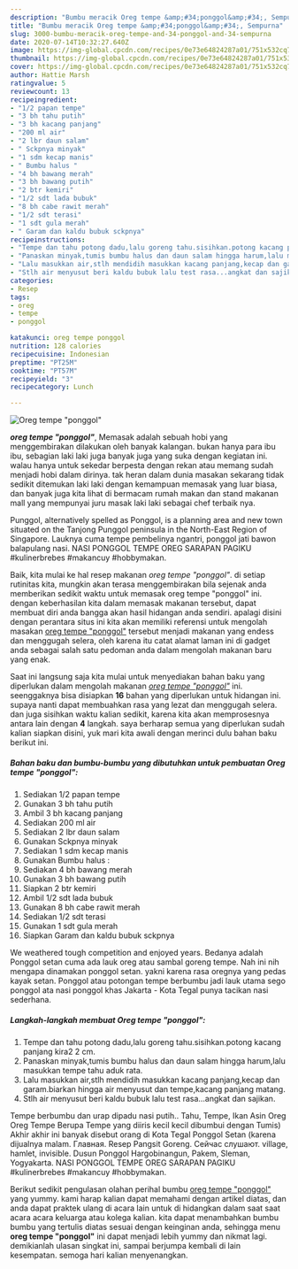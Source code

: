 ```yaml
---
description: "Bumbu meracik Oreg tempe &amp;#34;ponggol&amp;#34;, Sempurna"
title: "Bumbu meracik Oreg tempe &amp;#34;ponggol&amp;#34;, Sempurna"
slug: 3000-bumbu-meracik-oreg-tempe-and-34-ponggol-and-34-sempurna
date: 2020-07-14T10:32:27.640Z
image: https://img-global.cpcdn.com/recipes/0e73e64824287a01/751x532cq70/oreg-tempe-ponggol-foto-resep-utama.jpg
thumbnail: https://img-global.cpcdn.com/recipes/0e73e64824287a01/751x532cq70/oreg-tempe-ponggol-foto-resep-utama.jpg
cover: https://img-global.cpcdn.com/recipes/0e73e64824287a01/751x532cq70/oreg-tempe-ponggol-foto-resep-utama.jpg
author: Hattie Marsh
ratingvalue: 5
reviewcount: 13
recipeingredient:
- "1/2 papan tempe"
- "3 bh tahu putih"
- "3 bh kacang panjang"
- "200 ml air"
- "2 lbr daun salam"
- " Sckpnya minyak"
- "1 sdm kecap manis"
- " Bumbu halus "
- "4 bh bawang merah"
- "3 bh bawang putih"
- "2 btr kemiri"
- "1/2 sdt lada bubuk"
- "8 bh cabe rawit merah"
- "1/2 sdt terasi"
- "1 sdt gula merah"
- " Garam dan kaldu bubuk sckpnya"
recipeinstructions:
- "Tempe dan tahu potong dadu,lalu goreng tahu.sisihkan.potong kacang panjang kira2 2 cm."
- "Panaskan minyak,tumis bumbu halus dan daun salam hingga harum,lalu masukkan tempe tahu aduk rata."
- "Lalu masukkan air,stlh mendidih masukkan kacang panjang,kecap dan garam.biarkan hingga air menyusut dan tempe,kacang panjang matang."
- "Stlh air menyusut beri kaldu bubuk lalu test rasa...angkat dan sajikan."
categories:
- Resep
tags:
- oreg
- tempe
- ponggol

katakunci: oreg tempe ponggol 
nutrition: 128 calories
recipecuisine: Indonesian
preptime: "PT25M"
cooktime: "PT57M"
recipeyield: "3"
recipecategory: Lunch

---
```



![Oreg tempe &#34;ponggol&#34;](https://img-global.cpcdn.com/recipes/0e73e64824287a01/751x532cq70/oreg-tempe-ponggol-foto-resep-utama.jpg)

<b><i>oreg tempe &#34;ponggol&#34;</i></b>, Memasak adalah sebuah hobi yang menggembirakan dilakukan oleh banyak kalangan. bukan hanya para ibu ibu, sebagian laki laki juga banyak juga yang suka dengan kegiatan ini. walau hanya untuk sekedar berpesta dengan rekan atau memang sudah menjadi hobi dalam dirinya. tak heran dalam dunia masakan sekarang tidak sedikit ditemukan laki laki dengan kemampuan memasak yang luar biasa, dan banyak juga kita lihat di bermacam rumah makan dan stand makanan mall yang mempunyai juru masak laki laki sebagai chef terbaik nya.

Punggol, alternatively spelled as Ponggol, is a planning area and new town situated on the Tanjong Punggol peninsula in the North-East Region of Singapore. Lauknya cuma tempe pembelinya ngantri, ponggol jati bawon balapulang nasi. NASI PONGGOL TEMPE OREG SARAPAN PAGIKU #kulinerbrebes #makancuy #hobbymakan.

Baik, kita mulai ke hal resep makanan <i>oreg tempe &#34;ponggol&#34;</i>. di setiap rutinitas kita, mungkin akan terasa menggembirakan bila sejenak anda memberikan sedikit waktu untuk memasak oreg tempe &#34;ponggol&#34; ini. dengan keberhasilan kita dalam memasak makanan tersebut, dapat membuat diri anda bangga akan hasil hidangan anda sendiri. apalagi disini dengan perantara situs ini kita akan memiliki referensi untuk mengolah masakan <u>oreg tempe &#34;ponggol&#34;</u> tersebut menjadi makanan yang endess dan menggugah selera, oleh karena itu catat alamat laman ini di gadget anda sebagai salah satu pedoman anda dalam mengolah makanan baru yang enak.


Saat ini langsung saja kita mulai untuk menyediakan bahan baku yang diperlukan dalam mengolah makanan <u><i>oreg tempe &#34;ponggol&#34;</i></u> ini. seenggaknya bisa disiapkan <b>16</b> bahan yang diperlukan untuk hidangan ini. supaya nanti dapat membuahkan rasa yang lezat dan menggugah selera. dan juga sisihkan waktu kalian sedikit, karena kita akan memprosesnya antara lain dengan <b>4</b> langkah. saya berharap semua yang diperlukan sudah kalian siapkan disini, yuk mari kita awali dengan merinci dulu bahan baku berikut ini.

<!--inarticleads1-->

##### Bahan baku dan bumbu-bumbu yang dibutuhkan untuk pembuatan Oreg tempe &#34;ponggol&#34;:

1. Sediakan 1/2 papan tempe
1. Gunakan 3 bh tahu putih
1. Ambil 3 bh kacang panjang
1. Sediakan 200 ml air
1. Sediakan 2 lbr daun salam
1. Gunakan  Sckpnya minyak
1. Sediakan 1 sdm kecap manis
1. Gunakan  Bumbu halus :
1. Sediakan 4 bh bawang merah
1. Gunakan 3 bh bawang putih
1. Siapkan 2 btr kemiri
1. Ambil 1/2 sdt lada bubuk
1. Gunakan 8 bh cabe rawit merah
1. Sediakan 1/2 sdt terasi
1. Gunakan 1 sdt gula merah
1. Siapkan  Garam dan kaldu bubuk sckpnya


We weathered tough competition and enjoyed years. Bedanya adalah Ponggol setan cuma ada lauk oreg atau sambal goreng tempe. Nah ini nih mengapa dinamakan ponggol setan. yakni karena rasa oregnya yang pedas kayak setan. Ponggol atau potongan tempe berbumbu jadi lauk utama sego ponggol ata nasi ponggol khas Jakarta - Kota Tegal punya tacikan nasi sederhana. 

<!--inarticleads2-->

##### Langkah-langkah membuat Oreg tempe &#34;ponggol&#34;:

1. Tempe dan tahu potong dadu,lalu goreng tahu.sisihkan.potong kacang panjang kira2 2 cm.
1. Panaskan minyak,tumis bumbu halus dan daun salam hingga harum,lalu masukkan tempe tahu aduk rata.
1. Lalu masukkan air,stlh mendidih masukkan kacang panjang,kecap dan garam.biarkan hingga air menyusut dan tempe,kacang panjang matang.
1. Stlh air menyusut beri kaldu bubuk lalu test rasa...angkat dan sajikan.


Tempe berbumbu dan urap dipadu nasi putih.. Tahu, Tempe, Ikan Asin Oreg Oreg Tempe Berupa Tempe yang diiris kecil kecil dibumbui dengan Tumis) Akhir akhir ini banyak disebut orang di Kota Tegal Ponggol Setan (karena dijualnya malam. Главная. Resep Pangsit Goreng. Сейчас слушают. village, hamlet, invisible. Dusun Ponggol Hargobinangun, Pakem, Sleman, Yogyakarta. NASI PONGGOL TEMPE OREG SARAPAN PAGIKU #kulinerbrebes #makancuy #hobbymakan. 

Berikut sedikit pengulasan olahan perihal bumbu <u>oreg tempe &#34;ponggol&#34;</u> yang yummy. kami harap kalian dapat memahami dengan artikel diatas, dan anda dapat praktek ulang di acara lain untuk di hidangkan dalam saat saat acara acara keluarga atau kolega kalian. kita dapat menambahkan bumbu bumbu yang tertulis diatas sesuai dengan keinginan anda, sehingga menu <b>oreg tempe &#34;ponggol&#34;</b> ini dapat menjadi lebih yummy dan nikmat lagi. demikianlah ulasan singkat ini, sampai berjumpa kembali di lain kesempatan. semoga hari kalian menyenangkan.
